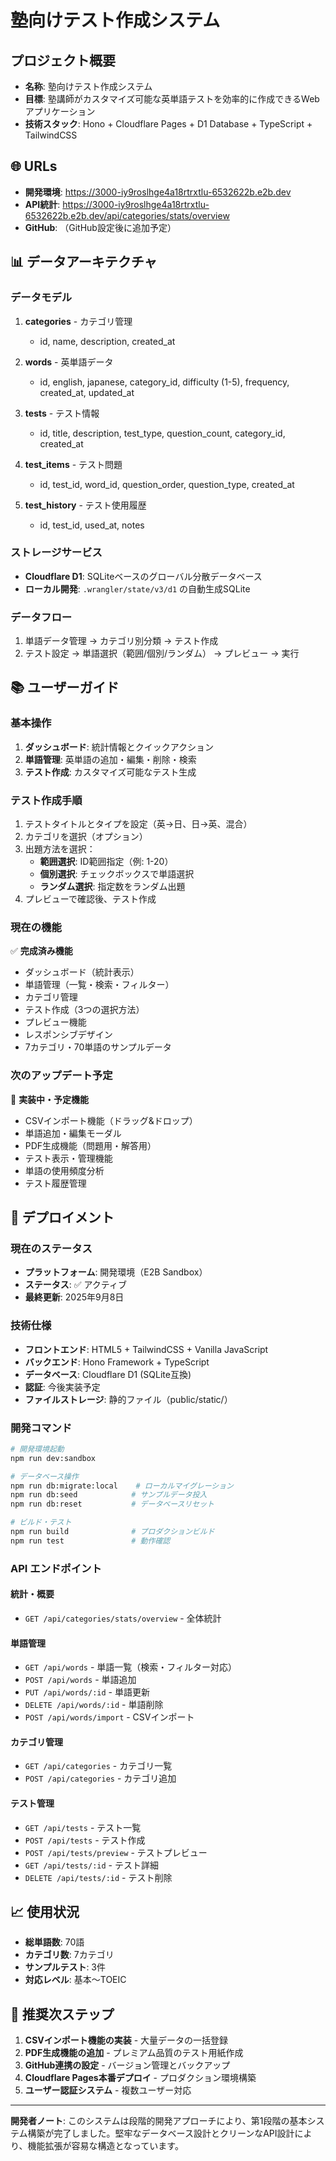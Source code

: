 # 塾向けテスト作成システム

## プロジェクト概要
- **名称**: 塾向けテスト作成システム
- **目標**: 塾講師がカスタマイズ可能な英単語テストを効率的に作成できるWebアプリケーション
- **技術スタック**: Hono + Cloudflare Pages + D1 Database + TypeScript + TailwindCSS

## 🌐 URLs
- **開発環境**: https://3000-iy9roslhge4a18rtrxtlu-6532622b.e2b.dev
- **API統計**: https://3000-iy9roslhge4a18rtrxtlu-6532622b.e2b.dev/api/categories/stats/overview
- **GitHub**: （GitHub設定後に追加予定）

## 📊 データアーキテクチャ

### データモデル
1. **categories** - カテゴリ管理
   - id, name, description, created_at
   
2. **words** - 英単語データ
   - id, english, japanese, category_id, difficulty (1-5), frequency, created_at, updated_at
   
3. **tests** - テスト情報
   - id, title, description, test_type, question_count, category_id, created_at
   
4. **test_items** - テスト問題
   - id, test_id, word_id, question_order, question_type, created_at
   
5. **test_history** - テスト使用履歴
   - id, test_id, used_at, notes

### ストレージサービス
- **Cloudflare D1**: SQLiteベースのグローバル分散データベース
- **ローカル開発**: `.wrangler/state/v3/d1` の自動生成SQLite

### データフロー
1. 単語データ管理 → カテゴリ別分類 → テスト作成
2. テスト設定 → 単語選択（範囲/個別/ランダム） → プレビュー → 実行

## 📚 ユーザーガイド

### 基本操作
1. **ダッシュボード**: 統計情報とクイックアクション
2. **単語管理**: 英単語の追加・編集・削除・検索
3. **テスト作成**: カスタマイズ可能なテスト生成

### テスト作成手順
1. テストタイトルとタイプを設定（英→日、日→英、混合）
2. カテゴリを選択（オプション）
3. 出題方法を選択：
   - **範囲選択**: ID範囲指定（例: 1-20）
   - **個別選択**: チェックボックスで単語選択
   - **ランダム選択**: 指定数をランダム出題
4. プレビューで確認後、テスト作成

### 現在の機能
✅ **完成済み機能**
- ダッシュボード（統計表示）
- 単語管理（一覧・検索・フィルター）
- カテゴリ管理
- テスト作成（3つの選択方法）
- プレビュー機能
- レスポンシブデザイン
- 7カテゴリ・70単語のサンプルデータ

### 次のアップデート予定
🔄 **実装中・予定機能**
- CSVインポート機能（ドラッグ&ドロップ）
- 単語追加・編集モーダル
- PDF生成機能（問題用・解答用）
- テスト表示・管理機能
- 単語の使用頻度分析
- テスト履歴管理

## 🚀 デプロイメント

### 現在のステータス
- **プラットフォーム**: 開発環境（E2B Sandbox）
- **ステータス**: ✅ アクティブ
- **最終更新**: 2025年9月8日

### 技術仕様
- **フロントエンド**: HTML5 + TailwindCSS + Vanilla JavaScript
- **バックエンド**: Hono Framework + TypeScript
- **データベース**: Cloudflare D1 (SQLite互換)
- **認証**: 今後実装予定
- **ファイルストレージ**: 静的ファイル（public/static/）

### 開発コマンド
```bash
# 開発環境起動
npm run dev:sandbox

# データベース操作
npm run db:migrate:local    # ローカルマイグレーション
npm run db:seed            # サンプルデータ投入
npm run db:reset           # データベースリセット

# ビルド・テスト
npm run build              # プロダクションビルド
npm run test               # 動作確認
```

### API エンドポイント

#### 統計・概要
- `GET /api/categories/stats/overview` - 全体統計

#### 単語管理
- `GET /api/words` - 単語一覧（検索・フィルター対応）
- `POST /api/words` - 単語追加
- `PUT /api/words/:id` - 単語更新
- `DELETE /api/words/:id` - 単語削除
- `POST /api/words/import` - CSVインポート

#### カテゴリ管理
- `GET /api/categories` - カテゴリ一覧
- `POST /api/categories` - カテゴリ追加

#### テスト管理
- `GET /api/tests` - テスト一覧
- `POST /api/tests` - テスト作成
- `POST /api/tests/preview` - テストプレビュー
- `GET /api/tests/:id` - テスト詳細
- `DELETE /api/tests/:id` - テスト削除

## 📈 使用状況
- **総単語数**: 70語
- **カテゴリ数**: 7カテゴリ
- **サンプルテスト**: 3件
- **対応レベル**: 基本〜TOEIC

## 🎯 推奨次ステップ
1. **CSVインポート機能の実装** - 大量データの一括登録
2. **PDF生成機能の追加** - プレミアム品質のテスト用紙作成
3. **GitHub連携の設定** - バージョン管理とバックアップ
4. **Cloudflare Pages本番デプロイ** - プロダクション環境構築
5. **ユーザー認証システム** - 複数ユーザー対応

---

**開発者ノート**: このシステムは段階的開発アプローチにより、第1段階の基本システム構築が完了しました。堅牢なデータベース設計とクリーンなAPI設計により、機能拡張が容易な構造となっています。
